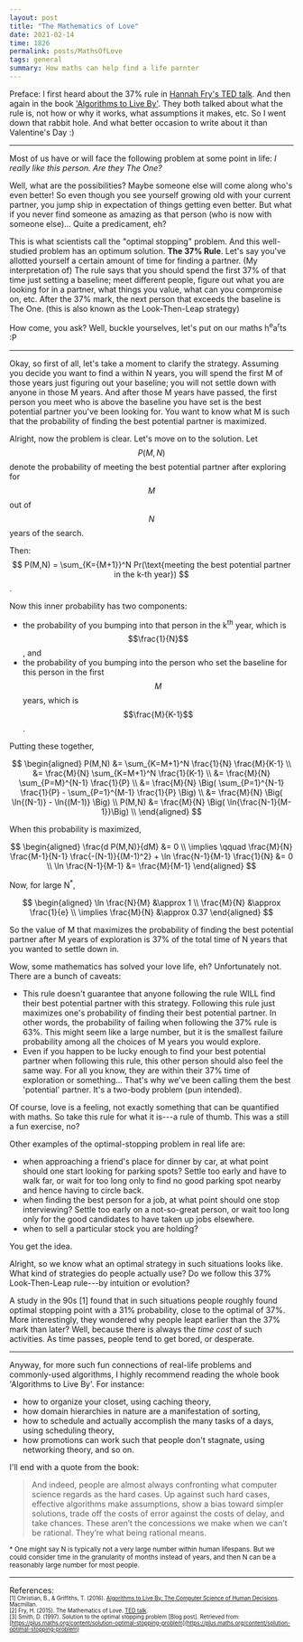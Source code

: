 ```yaml
---
layout: post
title: "The Mathematics of Love"
date: 2021-02-14
time: 1826
permalink: posts/MathsOfLove
tags: general
summary: How maths can help find a life parnter
---
```


Preface: I first heard about the 37% rule in [Hannah Fry's TED talk](https://www.youtube.com/watch?v=yFVXsjVdvmY). And then again in the book ['Algorithms to Live By'](https://www.goodreads.com/book/show/25666050-algorithms-to-live-by). They both talked about what the rule is, not how or why it works, what assumptions it makes, etc. So I went down that rabbit hole. And what better occasion to write about it than Valentine's Day :)

---

Most of us have or will face the following problem at some point in life: _I really like this person. Are they The One?_

Well, what are the possibilities? Maybe someone else will come along who's even better! So even though you see yourself growing old with your current partner, you jump ship in expectation of things getting even better. But what if you never find someone as amazing as that person (who is now with someone else)... Quite a predicament, eh?

This is what scientists call the "optimal stopping" problem. And this well-studied problem has an optimum solution. **The 37% Rule**. Let's say you've allotted yourself a certain amount of time for finding a partner. (My interpretation of) The rule says that you should spend the first 37% of that time just setting a baseline; meet different people, figure out what you are looking for in a partner, what things you value, what can you compromise on, etc. After the 37% mark, the next person that exceeds the baseline is The One. (this is also known as the Look-Then-Leap strategy)

How come, you ask? Well, buckle yourselves, let's put on our maths h<sup>e</sup>a<sup>r</sup>ts :P

---

Okay, so first of all, let's take a moment to clarify the strategy. Assuming you decide you want to find a within N years, you will spend the first M of those years just figuring out your baseline; you will not settle down with anyone in those M years. And after those M years have passed, the first person you meet who is above the baseline you have set is the best potential partner you've been looking for. You want to know what M is such that the probability of finding the best potential partner is maximized.

Alright, now the problem is clear. Let's move on to the solution.
Let $$P(M,N)$$ denote the probability of meeting the best potential partner after exploring for $$M$$ out of $$N$$ years of the search.

Then:
$$ P(M,N) = \sum_{K={M+1}}^N Pr(\text{meeting the best potential partner in the k-th year}) $$.

Now this inner probability has two components:
- the probability of you bumping into that person in the k<sup>th</sup> year, which is $$\frac{1}{N}$$, and
- the probability of you bumping into the person who set the baseline for this person in the first $$M$$ years, which is $$\frac{M}{K-1}$$.

Putting these together,

$$ \begin{aligned}
	P(M,N) &= \sum_{K=M+1}^N \frac{1}{N} \frac{M}{K-1} \\
	&= \frac{M}{N} \sum_{K=M+1}^N \frac{1}{K-1} \\
	&= \frac{M}{N} \sum_{P=M}^{N-1} \frac{1}{P} \\
	&= \frac{M}{N} \Big( \sum_{P=1}^{N-1} \frac{1}{P} - \sum_{P=1}^{M-1} \frac{1}{P} \Big) \\
	&= \frac{M}{N} \Big( \ln{(N-1)} - \ln{(M-1)} \Big) \\
	P(M,N) &= \frac{M}{N} \Big( \ln{\frac{N-1}{M-1}}\Big) \\
\end{aligned} $$

When this probability is maximized,

$$ \begin{aligned}
\frac{d P(M,N)}{dM} &= 0 \\
\implies \qquad \frac{M}{N} \frac{M-1}{N-1} \frac{-(N-1)}{(M-1)^2} + \ln \frac{N-1}{M-1} \frac{1}{N} &= 0 \\
\ln \frac{N-1}{M-1} &= \frac{M}{M-1}
\end{aligned} $$

Now, for large N<sup>*</sup>,

$$ \begin{aligned}
\ln \frac{N}{M} &\approx 1 \\
\frac{M}{N} &\approx \frac{1}{e} \\
\implies \frac{M}{N} &\approx 0.37
\end{aligned} $$

So the value of M that maximizes the probability of finding the best potential partner after M years of exploration is 37% of the total time of N years that you wanted to settle down in.

Wow, some mathematics has solved your love life, eh? Unfortunately not. There are a bunch of caveats:
- This rule doesn't guarantee that anyone following the rule WILL find their best potential partner with this strategy. Following this rule just maximizes one's probability of finding their best potential partner. In other words, the probability of failing when following the 37% rule is 63%. This might seem like a large number, but it is the smallest failure probability among all the choices of M years you would explore.
- Even if you happen to be lucky enough to find your best potential partner when following this rule, this other person should also feel the same way. For all you know, they are within their 37% time of exploration or something... That's why we've been calling them the best 'potential' partner. It's a two-body problem (pun intended).

Of course, love is a feeling, not exactly something that can be quantified with maths. So take this rule for what it is---a rule of thumb. This was a still a fun exercise, no?

Other examples of the optimal-stopping problem in real life are:
- when approaching a friend's place for dinner by car, at what point should one start looking for parking spots? Settle too early and have to walk far, or wait for too long only to find no good parking spot nearby and hence having to circle back.
- when finding the best person for a job, at what point should one stop interviewing? Settle too early on a not-so-great person, or wait too long only for the good candidates to have taken up jobs elsewhere.
- when to sell a particular stock you are holding?

You get the idea.

Alright, so we know what an optimal strategy in such situations looks like. What kind of strategies do people actually use? Do we follow this 37% Look-Then-Leap rule---by intuition or evolution?

A study in the 90s [1] found that in such situations people roughly found optimal stopping point with a 31% probability, close to the optimal of 37%. More interestingly, they wondered why people leapt earlier than the 37% mark than later? Well, because there is always the _time cost_ of such activities. As time passes, people tend to get bored, or desperate.

---

Anyway, for more such fun connections of real-life problems and commonly-used algorithms, I highly recommend reading the whole book 'Algorithms to Live By'. For instance:
- how to organize your closet, using caching theory,
- how domain hierarchies in nature are a manifestation of sorting,
- how to schedule and actually accomplish the many tasks of a days, using scheduling theory,
- how promotions can work such that people don't stagnate, using networking theory, and so on.

I'll end with a quote from the book:
> And indeed, people are almost always confronting what computer science regards as the hard cases. Up against such hard cases, effective algorithms make assumptions, show a bias toward simpler solutions, trade off the costs of error against the costs of delay, and take chances. These aren’t the concessions we make when we can’t be rational. They’re what being rational means.

<sup>* One might say N is typically not a very large number within human lifespans. But we could consider time in the granularity of months instead of years, and then N can be a reasonably large number for most people. </sup>

---

References:<br>
<sup><sub>[1] Christian, B., & Griffiths, T. (2016). [Algorithms to Live By: The Computer Science of Human Decisions](https://www.goodreads.com/book/show/25666050-algorithms-to-live-by). Macmillan.</sub></sup> <br>
<sup><sub>[2] Fry, H. (2015). The Mathematics of Love. [TED talk](https://www.youtube.com/watch?v=yFVXsjVdvmY).</sub></sup> <br>
<sup><sub>[3] Smith, D. (1997). Solution to the optimal stopping problem [Blog post]. Retrieved from: [https://plus.maths.org/content/solution-optimal-stopping-problem](https://plus.maths.org/content/solution-optimal-stopping-problem)</sub></sup>
